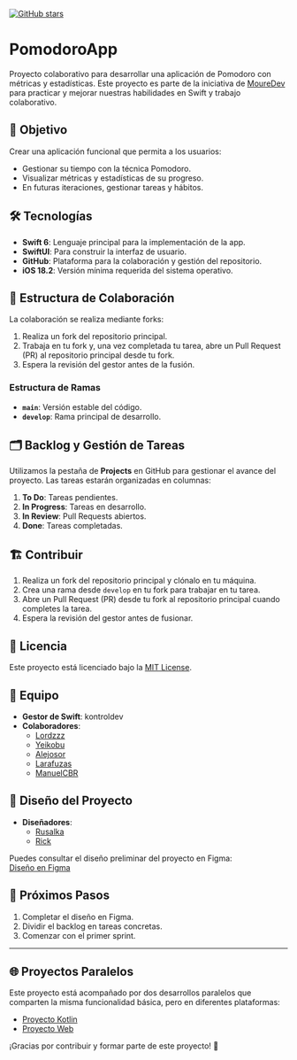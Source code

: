 [![GitHub stars](https://img.shields.io/github/stars/kontroldev/Proyecto_1_Pomodoro?style=social)](https://github.com/kontroldev/Proyecto_1_Pomodoro/stargazers)

# PomodoroApp

Proyecto colaborativo para desarrollar una aplicación de Pomodoro con métricas y estadísticas. Este proyecto es parte de la iniciativa de [MoureDev](https://github.com/mouredev) para practicar y mejorar nuestras habilidades en Swift y trabajo colaborativo.

## 🚀 Objetivo
Crear una aplicación funcional que permita a los usuarios:
- Gestionar su tiempo con la técnica Pomodoro.
- Visualizar métricas y estadísticas de su progreso.
- En futuras iteraciones, gestionar tareas y hábitos.

## 🛠️ Tecnologías
- **Swift 6**: Lenguaje principal para la implementación de la app.
- **SwiftUI**: Para construir la interfaz de usuario.
- **GitHub**: Plataforma para la colaboración y gestión del repositorio.
- **iOS 18.2**: Versión mínima requerida del sistema operativo.

## 📂 Estructura de Colaboración
La colaboración se realiza mediante forks:
1. Realiza un fork del repositorio principal.
2. Trabaja en tu fork y, una vez completada tu tarea, abre un Pull Request (PR) al repositorio principal desde tu fork.
3. Espera la revisión del gestor antes de la fusión.

### Estructura de Ramas
- **`main`**: Versión estable del código.
- **`develop`**: Rama principal de desarrollo.

## 🗂️ Backlog y Gestión de Tareas
Utilizamos la pestaña de **Projects** en GitHub para gestionar el avance del proyecto. Las tareas estarán organizadas en columnas:
1. **To Do**: Tareas pendientes.
2. **In Progress**: Tareas en desarrollo.
3. **In Review**: Pull Requests abiertos.
4. **Done**: Tareas completadas.

## 🏗️ Contribuir
1. Realiza un fork del repositorio principal y clónalo en tu máquina.
2. Crea una rama desde `develop` en tu fork para trabajar en tu tarea.
3. Abre un Pull Request (PR) desde tu fork al repositorio principal cuando completes la tarea.
4. Espera la revisión del gestor antes de fusionar.

## 📜 Licencia
Este proyecto está licenciado bajo la [MIT License](LICENSE).

## 👥 Equipo
- **Gestor de Swift**: kontroldev  
- **Colaboradores**:  
  - [Lordzzz](https://github.com/lordzzz777)  
  - [Yeikobu](https://github.com/yeikobu)  
  - [Alejosor](https://github.com/Alejosor)  
  - [Larafuzas](https://github.com/JuitoMG)  
  - [ManuelCBR](https://github.com/ManuelCBR)  

## 🎨 Diseño del Proyecto
- **Diseñadores**:
  - [Rusalka](https://github.com/rcellas)  
  - [Rick](https://github.com/Rickmij)  

Puedes consultar el diseño preliminar del proyecto en Figma:  
[Diseño en Figma](https://www.figma.com/design/GdZmsgDPXeJGc9zLgesPaD/App-Habitos?node-id=15-43&p=f&t=Q08Jbj7W5ixDp4Qq-0)

## 🎯 Próximos Pasos
1. Completar el diseño en Figma.
2. Dividir el backlog en tareas concretas.
3. Comenzar con el primer sprint.

---

## 🌐 Proyectos Paralelos
Este proyecto está acompañado por dos desarrollos paralelos que comparten la misma funcionalidad básica, pero en diferentes plataformas:

- [Proyecto Kotlin](https://github.com/juanppdev/Proyecto_1_Pomodoro)  
- [Proyecto Web](https://github.com/ProyectosWebComunidadMoureDev/PomodoroWeb/tree/main)  

¡Gracias por contribuir y formar parte de este proyecto! 💪